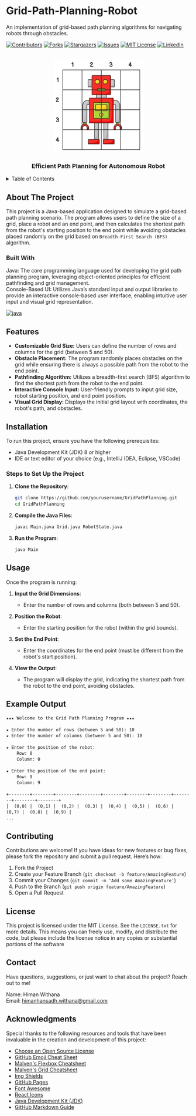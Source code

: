 # Grid-Path-Planning-Robot
An implementation of grid-based path planning algorithms for navigating robots through obstacles.

<!-- Improved compatibility of back to top link: See: https://github.com/Don-Withana/Grid-Path-Planning-Robot/pull/73 -->
<a id="readme-top"></a>
<!--
*** Thanks for checking out the Grid-Path-Planning-Robot. If you have a suggestion
*** that would make this better, please fork the repo and create a pull request
*** or simply open an issue with the tag "enhancement".
*** Don't forget to give the project a star!
*** Thanks again! Now go create something AMAZING! :D
-->

<!-- PROJECT SHIELDS -->
<!--
*** I'm using markdown "reference style" links for readability.
*** Reference links are enclosed in brackets [ ] instead of parentheses ( ).
*** See the bottom of this document for the declaration of the reference variables
*** for contributors-url, forks-url, etc. This is an optional, concise syntax you may use.
*** https://www.markdownguide.org/basic-syntax/#reference-style-links
-->
[![Contributors][contributors-shield]][contributors-url]
[![Forks][forks-shield]][forks-url]
[![Stargazers][stars-shield]][stars-url]
[![Issues][issues-shield]][issues-url]
[![MIT License][license-shield]][license-url]
[![LinkedIn][linkedin-shield]][linkedin-url]



<!-- PROJECT LOGO -->
<br />
<div align="center">
  <a>
    <img src="https://github.com/Don-Withana/Grid-Path-Planning-Robot/blob/main/Grid-Logo.png" alt="Logo" width="250" height="255">
  </a>

  <h3 align="center">Efficient Path Planning for Autonomous Robot</h3>

</div>



<!-- TABLE OF CONTENTS -->
<details>
  <summary>Table of Contents</summary>
  <ol>
    <li>
      <a href="#about-the-project">About The Project</a>
      <ul>
        <li><a href="#built-with">Built With</a></li>
      </ul>
    </li>
    <li><a href="#installation">Installation</a></li>
    <li><a href="#features">Features</a></li>
    <li><a href="#usage">Usage</a></li>
    <li><a href="#example-output">Example Output</a></li>
    <li><a href="#contributing">Contributing</a></li>
    <li><a href="#license">License</a></li>
    <li><a href="#contact">Contact</a></li>
    <li><a href="#acknowledgments">Acknowledgments</a></li>
  </ol>
</details>




<!-- ABOUT THE PROJECT -->
## About The Project

This project is a Java-based application designed to simulate a grid-based path planning scenario. The program allows users to define the size of a grid, place a robot and an end point, and then calculates the shortest path from the robot's starting position to the end point while avoiding obstacles placed randomly on the grid based on `Breadth-First Search (BFS)` algorithm.



### Built With

Java: The core programming language used for developing the grid path planning program, leveraging object-oriented principles for efficient pathfinding and grid management.
<br>
Console-Based UI: Utilizes Java’s standard input and output libraries to provide an interactive console-based user interface, enabling intuitive user input and visual grid representation.

[![java][java-shield]][java-url]

<!-- FEATURES -->
## Features

- **Customizable Grid Size:** Users can define the number of rows and columns for the grid (between 5 and 50).
- **Obstacle Placement:** The program randomly places obstacles on the grid while ensuring there is always a possible path from the robot to the end point.
- **Pathfinding Algorithm:** Utilizes a breadth-first search (BFS) algorithm to find the shortest path from the robot to the end point.
- **Interactive Console Input:** User-friendly prompts to input grid size, robot starting position, and end point position.
- **Visual Grid Display:** Displays the initial grid layout with coordinates, the robot's path, and obstacles.

<!-- INSTALLATION -->
## Installation

To run this project, ensure you have the following prerequisites:

- Java Development Kit (JDK) 8 or higher
- IDE or text editor of your choice (e.g., IntelliJ IDEA, Eclipse, VSCode)

### Steps to Set Up the Project

1. **Clone the Repository**:
    ```bash
    git clone https://github.com/yourusername/GridPathPlanning.git
    cd GridPathPlanning
    ```

2. **Compile the Java Files**:
    ```bash
    javac Main.java Grid.java RobotState.java
    ```

3. **Run the Program**:
    ```bash
    java Main
    ```

## Usage

Once the program is running:

1. **Input the Grid Dimensions**:
   - Enter the number of rows and columns (both between 5 and 50).

2. **Position the Robot**:
   - Enter the starting position for the robot (within the grid bounds).

3. **Set the End Point**:
   - Enter the coordinates for the end point (must be different from the robot's start position).

4. **View the Output**:
   - The program will display the grid, indicating the shortest path from the robot to the end point, avoiding obstacles.

## Example Output

```plaintext
★★★ Welcome to the Grid Path Planning Program ★★★ 

★ Enter the number of rows (between 5 and 50): 10
★ Enter the number of columns (between 5 and 50): 10

★ Enter the position of the robot:
    Row: 0
    Column: 0

★ Enter the position of the end point:
    Row: 9
    Column: 9

+--------+--------+--------+--------+--------+--------+--------+--------+--------+--------+
|  (0,0) |  (0,1) |  (0,2) |  (0,3) |  (0,4) |  (0,5) |  (0,6) |  (0,7) |  (0,8) |  (0,9) |
...
```  

<!-- CONTRIBUTING -->
## Contributing

Contributions are welcome! If you have ideas for new features or bug fixes, please fork the repository and submit a pull request. Here’s how:

1. Fork the Project
2. Create your Feature Branch (`git checkout -b feature/AmazingFeature`)
3. Commit your Changes (`git commit -m 'Add some AmazingFeature'`)
4. Push to the Branch (`git push origin feature/AmazingFeature`)
5. Open a Pull Request

<!-- LICENSE -->
## License

This project is licensed under the MIT License. See the `LICENSE.txt` for more details. This means you can freely use, modify, and distribute the code, but please include the license notice in any copies or substantial portions of the software

<!-- CONTACT -->
## Contact

Have questions, suggestions, or just want to chat about the project? Reach out to me!

Name: Himan Withana
<br>
Email: himanhansadh.withana@gmail.com 

## Acknowledgments

Special thanks to the following resources and tools that have been invaluable in the creation and development of this project:

* [Choose an Open Source License](https://choosealicense.com)
* [GitHub Emoji Cheat Sheet](https://www.webpagefx.com/tools/emoji-cheat-sheet)
* [Malven's Flexbox Cheatsheet](https://flexbox.malven.co/)
* [Malven's Grid Cheatsheet](https://grid.malven.co/)
* [Img Shields](https://shields.io)
* [GitHub Pages](https://pages.github.com)
* [Font Awesome](https://fontawesome.com)
* [React Icons](https://react-icons.github.io/react-icons/search)
* [Java Development Kit (JDK)](https://www.oracle.com/java/technologies/downloads/)
* [GitHub Markdown Guide](https://docs.github.com/en/get-started/writing-on-github/getting-started-with-writing-and-formatting-on-github/basic-writing-and-formatting-syntax)


<!-- MARKDOWN LINKS & IMAGES -->
<!-- https://www.markdownguide.org/basic-syntax/#reference-style-links -->
[contributors-shield]: https://img.shields.io/github/contributors/Don-Withana/Grid-Path-Planning-Robot.svg?style=for-the-badge
[contributors-url]: https://github.com/Don-Withana/Grid-Path-Planning-Robot/graphs/contributors
[forks-shield]: https://img.shields.io/github/forks/Don-Withana/Grid-Path-Planning-Robot.svg?style=for-the-badge
[forks-url]: https://github.com/Don-Withana/Grid-Path-Planning-Robot/network/members
[stars-shield]: https://img.shields.io/github/stars/Don-Withana/Grid-Path-Planning-Robot.svg?style=for-the-badge
[stars-url]: https://github.com/Don-Withana/Grid-Path-Planning-Robot/stargazers
[issues-shield]: https://img.shields.io/github/issues/Don-Withana/Grid-Path-Planning-Robot.svg?style=for-the-badge
[issues-url]: https://github.com/Don-Withana/Grid-Path-Planning-Robot/issues
[license-shield]: https://img.shields.io/github/license/Don-Withana/Grid-Path-Planning-Robot.svg?style=for-the-badge
[license-url]: https://github.com/Don-Withana/Grid-Path-Planning-Robot/blob/master/LICENSE.txt
[linkedin-shield]: https://img.shields.io/badge/-LinkedIn-black.svg?style=for-the-badge&logo=linkedin&colorB=555
[linkedin-url]: https://linkedin.com/in/himanwithana
[java-shield]: https://img.shields.io/badge/Java-ED8B00?style=for-the-badge&logo=openjdk&logoColor=white
[java-url]: https://www.java.com/en/
